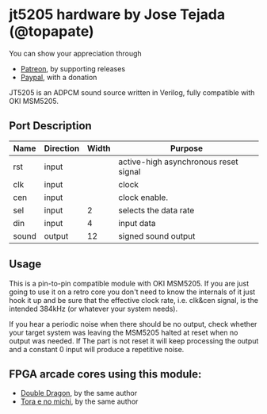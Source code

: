 # jt5205 hardware by Jose Tejada (@topapate)

You can show your appreciation through
* [Patreon](https://patreon.com/topapate), by supporting releases
* [Paypal](https://paypal.me/topapate), with a donation

JT5205 is an ADPCM sound source written in Verilog, fully compatible with OKI MSM5205.

## Port Description

Name     | Direction | Width | Purpose
---------|-----------|-------|--------------------------------------
rst      | input     |       | active-high asynchronous reset signal
clk      | input     |       | clock
cen      | input     |       | clock enable.
sel      | input     | 2     | selects the data rate
din      | input     | 4     | input data
sound    | output    | 12    | signed sound output

## Usage

This is a pin-to-pin compatible module with OKI MSM5205. If you are just going to use it on a retro core you don't need to know the internals of it just hook it up and be sure that the effective clock rate, i.e. clk&cen signal, is the intended 384kHz (or whatever your system needs).

If you hear a periodic noise when there should be no output, check whether your target system was leaving the MSM5205 halted at reset when no output was needed. If The part is not reset it will keep processing the output and a constant 0 input will produce a repetitive noise.

## FPGA arcade cores using this module:

* [Double Dragon](https://github.com/jotego/jtdd), by the same author
* [Tora e no michi](https://github.com/jotego/jt_gng), by the same author